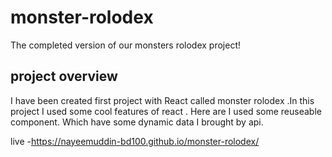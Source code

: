# monster-rolodex
The completed version of our monsters rolodex project!

## project overview
I have been created first project with React called monster rolodex .In this project I used some cool features of react . Here are I used some reuseable component. Which have some dynamic data I brought by api.

live -https://nayeemuddin-bd100.github.io/monster-rolodex/
